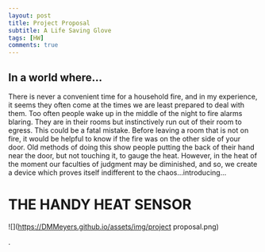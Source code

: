 ```yaml
---
layout: post
title: Project Proposal
subtitle: A Life Saving Glove
tags: [HW]
comments: true
---
```

## In a world where...

There is never a convenient time for a household fire, and in my experience, it seems they often come at the times we are least prepared to deal with them. Too often people wake up in the middle of the night to fire alarms blaring. They are in their rooms but instinctively run out of their room to egress. This could be a fatal mistake. Before leaving a room that is not on fire, it would be helpful to know if the fire was on the other side of your door. Old methods of doing this show people putting the back of their hand near the door, but not touching it, to gauge the heat. However, in the heat of the moment our faculties of judgment may be diminished, and so, we create a device which proves itself indifferent to the chaos...introducing...

# **THE HANDY HEAT SENSOR**

![](https://DMMeyers.github.io/assets/img/project proposal.png)

.
